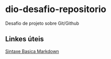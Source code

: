 # dio-desafio-repositorio
Desafio de projeto sobre Git/Github

## Linkes úteis
[Sintaxe Basica Markdown](https://www.markdownguide.org/basic-syntax/)
